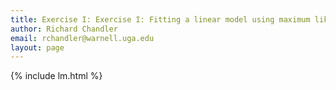 ```yaml
---
title: Exercise I: Exercise I: Fitting a linear model using maximum likelihood and Gibbs sampling
author: Richard Chandler
email: rchandler@warnell.uga.edu
layout: page
---
```



{% include lm.html %}




